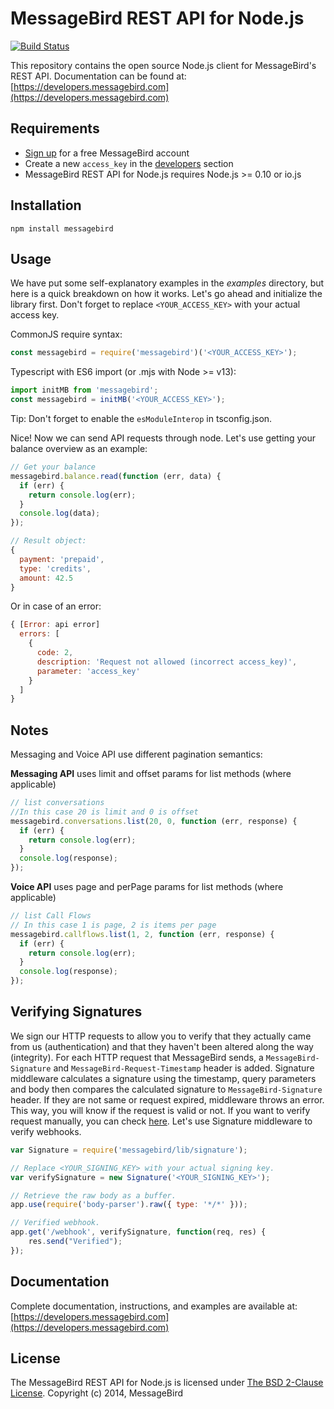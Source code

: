 MessageBird REST API for Node.js
================================

[![Build Status](https://travis-ci.org/messagebird/messagebird-nodejs.svg?branch=master)](https://travis-ci.org/messagebird/messagebird-nodejs)

This repository contains the open source Node.js client for MessageBird's REST API.
Documentation can be found at: [https://developers.messagebird.com](https://developers.messagebird.com)

Requirements
------------

- [Sign up](https://www.messagebird.com/en/signup) for a free MessageBird account
- Create a new `access_key` in the [developers](https://www.messagebird.com/app/en/settings/developers/access) section
- MessageBird REST API for Node.js requires Node.js >= 0.10 or io.js

Installation
------------

`npm install messagebird`

Usage
-----

We have put some self-explanatory examples in the *examples* directory, but here is a quick breakdown on how it works.
Let's go ahead and initialize the library first. Don't forget to replace `<YOUR_ACCESS_KEY>` with your actual access key.

CommonJS require syntax:

```javascript
const messagebird = require('messagebird')('<YOUR_ACCESS_KEY>');
```

Typescript with ES6 import (or .mjs with Node >= v13):

```typescript
import initMB from 'messagebird';
const messagebird = initMB('<YOUR_ACCESS_KEY>');
```

Tip: Don't forget to enable the `esModuleInterop` in tsconfig.json.

Nice! Now we can send API requests through node. Let's use getting your balance overview as an example:

```javascript
// Get your balance
messagebird.balance.read(function (err, data) {
  if (err) {
    return console.log(err);
  }
  console.log(data);
});

// Result object:
{
  payment: 'prepaid',
  type: 'credits',
  amount: 42.5
}
```

Or in case of an error:

```javascript
{ [Error: api error]
  errors: [
    {
      code: 2,
      description: 'Request not allowed (incorrect access_key)',
      parameter: 'access_key'
    }
  ]
}
```

Notes
-------------

Messaging and Voice API use different pagination semantics:
  
  **Messaging API** uses limit and offset params for list methods (where applicable)

  ````javascript
  // list conversations
  //In this case 20 is limit and 0 is offset
  messagebird.conversations.list(20, 0, function (err, response) {
    if (err) {
      return console.log(err);
    }
    console.log(response);
  });
  ````

  **Voice API** uses page and perPage params for list methods (where applicable)

  ````javascript
  // list Call Flows
  // In this case 1 is page, 2 is items per page
  messagebird.callflows.list(1, 2, function (err, response) {
    if (err) {
      return console.log(err);
    }
    console.log(response);
  });
  ````

Verifying Signatures
-------------

We sign our HTTP requests to allow you to verify that they actually came from us (authentication) and that they haven't been altered along the way (integrity). For each HTTP request that MessageBird sends, a `MessageBird-Signature` and `MessageBird-Request-Timestamp` header is added. Signature middleware calculates a signature using the timestamp, query parameters and body then compares the calculated signature to `MessageBird-Signature` header. If they are not same or request expired, middleware throws an error. This way, you will know if the request is valid or not. If you want to verify request manually, you can check [here](https://developers.messagebird.com/docs/verify-http-requests). Let's use Signature middleware to verify webhooks.

```javascript
var Signature = require('messagebird/lib/signature');

// Replace <YOUR_SIGNING_KEY> with your actual signing key.
var verifySignature = new Signature('<YOUR_SIGNING_KEY>');

// Retrieve the raw body as a buffer.
app.use(require('body-parser').raw({ type: '*/*' }));

// Verified webhook.
app.get('/webhook', verifySignature, function(req, res) {
    res.send("Verified");
});

```

Documentation
-------------

Complete documentation, instructions, and examples are available at:
[https://developers.messagebird.com](https://developers.messagebird.com)

License
-------

The MessageBird REST API for Node.js is licensed under [The BSD 2-Clause License](http://opensource.org/licenses/BSD-2-Clause). Copyright (c) 2014, MessageBird
